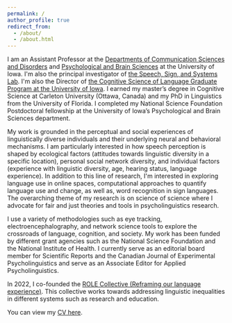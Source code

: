```yaml
---
permalink: /
author_profile: true
redirect_from: 
  - /about/
  - /about.html
---
```


I am an Assistant Professor at the [Departments of Communication Sciences and Disorders](https://csd.uiowa.edu/) and [Psychological and Brain Sciences](https://psychology.uiowa.edu/) at the University of Iowa. I'm also the principal investigator of [the Speech, Sign, and Systems Lab](https://s-cube.lab.uiowa.edu/). I'm also the Director of [the Cognitive Science of Language Graduate Program at the University of Iowa](https://catalog.registrar.uiowa.edu/graduate-college/cognitive-science-language/certificate/). I earned my master’s degree in Cognitive Science at Carleton University (Ottawa, Canada) and my PhD in Linguistics from the University of Florida. I completed my National Science Foundation Postdoctoral fellowship at the University of Iowa’s Psychological and Brain Sciences department. 

My work is grounded in the perceptual and social experiences of linguistically diverse individuals and their underlying neural and behavioral mechanisms. I am particularly interested in how speech perception is shaped by ecological factors (attitudes towards linguistic diversity in a specific location), personal social network diversity, and individual factors (experience with linguistic diversity, age, hearing status, language experience). In addition to this line of research, I'm interested in exploring language use in online spaces, computational approaches to quantify language use and change, as well as, word recognition in sign languages. The overarching theme of my research is on science of science where I advocate for fair and just theories and tools in psycholinguistics research.  

I use a variety of methodologies such as eye tracking, electroencephalography, and network science tools to explore the crossroads of language, cognition, and society. My work has been funded by different grant agencies such as the National Science Foundation and the National Institute of Health. I currently serve as an editorial board member for Scientific Reports and the Canadian Journal of Experimental Psycholinguistics and serve as an Associate Editor for Applied Psycholinguistics.  

In 2022, I co-founded the [ROLE Collective (Reframing our language experience)](https://www.rolecollective.org). This collective works towards addressing linguistic inequalities in different systems such as research and education. 

You can view my <a href="/assets/files/CLAS_CV_Kutlu_Ethan.pdf" target="_blank" rel="noopener">CV here</a>.  

